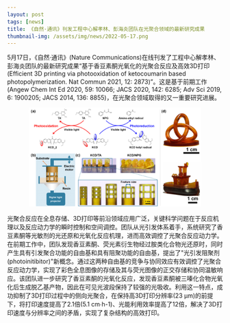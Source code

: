 ```yaml
---
layout: post
tags: [news]
title: 《自然·通讯》刊发工程中心解孝林、彭海炎团队在光聚合领域的最新研究成果
thumbnail-img: /assets/img/news/2022-05-17.png
---
```


5月17日，《自然·通讯》(Nature Communications)在线刊发了工程中心解孝林、彭海炎团队的最新研究成果“基于香豆素酮光氧化的光聚合反应及高效3D打印(Efficient 3D printing via photooxidation of ketocoumarin based photopolymerization. Nat Commun 2021, 12: 2873)”。这是基于前期工作 (Angew Chem Int Ed 2020, 59: 10066; JACS 2020, 142: 6285; Adv Sci 2019, 6: 1900205; JACS 2014, 136: 8855)，在光聚合领域取得的又一重要研究进展。


<div style="text-align: center;">
     <img style="width: 80%;" src="/assets/img/news/2022-05-17.png">
</div>


光聚合反应在全息存储、3D打印等前沿领域应用广泛，关键科学问题在于反应机理以及反应动力学的瞬时控制和空间调控。团队从光引发体系着手，系统研究了香豆素酮等光敏剂的光还原和光氧化反应机理，进而高效调控了光聚合反应动力学。在前期工作中，团队发现香豆素酮、荧光素衍生物经过胺类化合物光还原时，同时产生具有引发聚合功能的自由基和具有阻聚功能的自由基，提出了"光引发阻聚剂(photoinitibitor)"新概念。通过这两种自由基的竞争与协同效应有效调控了光聚合反应动力学，实现了彩色全息图像的存储及其与荧光图像的正交存储和协同温敏响应。该团队进一步研究了香豆素酮的光氧化反应，发现香豆素酮被三嗪化合物光氧化后生成脱乙基产物，因此在可见光波段保持了较强的光吸收。利用这一特点，成功抑制了3D打印过程中的侧向光聚合，在保持高3D打印分辨率(23 μm)的前提下，将打印速度提高了2.1倍(5.1 cm∙h-1)、光能利用效率提高了12倍，解决了3D打印速度与分辨率之间的矛盾，实现了复杂结构的高效打印。
